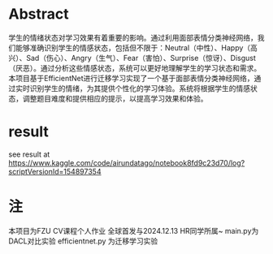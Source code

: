
# Abstract
学生的情绪状态对学习效果有着重要的影响。通过利用面部表情分类神经网络，我们能够准确识别学生的情感状态，包括但不限于：Neutral（中性）、Happy（高兴）、Sad（伤心）、Angry（生气）、Fear（害怕）、Surprise（惊讶）、Disgust（厌恶）。通过分析这些情感状态，系统可以更好地理解学生的学习状态和需求。本项目基于EfficientNet进行迁移学习实现了一个基于面部表情分类神经网络，通过实时识别学生的情绪，为其提供个性化的学习体验。系统将根据学生的情感状态，调整题目难度和提供相应的提示，以提高学习效果和体验。

# result
see result at https://www.kaggle.com/code/airundatago/notebook8fd9c23d70/log?scriptVersionId=154897354

# 注
本项目为FZU CV课程个人作业 全球首发与2024.12.13 HR同学所属~
main.py为DACL对比实验
efficientnet.py 为迁移学习实验